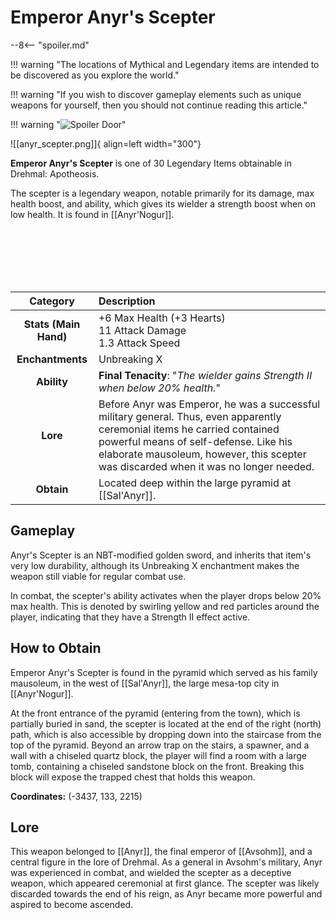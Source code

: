 # Emperor Anyr's Scepter

--8<-- "spoiler.md"

!!! warning "The locations of Mythical and Legendary items are intended to be discovered as you explore the world."

!!! warning "If you wish to discover gameplay elements such as unique weapons for yourself, then you should not continue reading this article."

!!! warning "![Spoiler Door](/assets/img/spoiler_door.png)"

![[anyr_scepter.png]]{ align=left width="300"}

**Emperor Anyr's Scepter** is one of 30 Legendary Items obtainable in Drehmal: Apotheosis.

The scepter is a legendary weapon, notable primarily for its damage, max health boost, and ability, which gives its wielder a strength boost when on low health. It is found in [[Anyr'Nogur]].

<br> <br> <br> <br> <br>

| Category | Description                 |
|:--------------------------------:|:-----------------------------------------------------------------------------------------------------------------------------------------------------------------------------|
| **Stats (Main Hand)**         | +6 Max Health (+3 Hearts) <br> 11 Attack Damage <br> 1.3 Attack Speed            |
| **Enchantments**              | Unbreaking X |
| **Ability**                   | **Final Tenacity**: "*The wielder gains Strength II when below 20% health.*" |
| **Lore**                      | Before Anyr was Emperor, he was a successful military general. Thus, even apparently ceremonial items he carried contained powerful means of self-defense. Like his elaborate mausoleum, however, this scepter was discarded when it was no longer needed. |
| **Obtain**                    | Located deep within the large pyramid at [[Sal'Anyr]].   |

## Gameplay
Anyr's Scepter is an NBT-modified golden sword, and inherits that item's very low durability, although its Unbreaking X enchantment makes the weapon still viable for regular combat use. 

In combat, the scepter's ability activates when the player drops below 20% max health. This is denoted by swirling yellow and red particles around the player, indicating that they have a Strength II effect active.

## How to Obtain
Emperor Anyr's Scepter is found in the pyramid which served as his family mausoleum, in the west of [[Sal'Anyr]], the large mesa-top city in [[Anyr'Nogur]].

At the front entrance of the pyramid (entering from the town), which is partially buried in sand, the scepter is located at the end of the right (north) path, which is also accessible by dropping down into the staircase from the top of the pyramid. Beyond an arrow trap on the stairs, a spawner, and a wall with a chiseled quartz block, the player will find a room with a large tomb, containing a chiseled sandstone block on the front. Breaking this block will expose the trapped chest that holds this weapon.

**Coordinates:** (-3437, 133, 2215)

## Lore
This weapon belonged to [[Anyr]], the final emperor of [[Avsohm]], and a central figure in the lore of Drehmal. As a general in Avsohm's military, Anyr was experienced in combat, and wielded the scepter as a deceptive weapon, which appeared ceremonial at first glance. The scepter was likely discarded towards the end of his reign, as Anyr became more powerful and aspired to become ascended.
